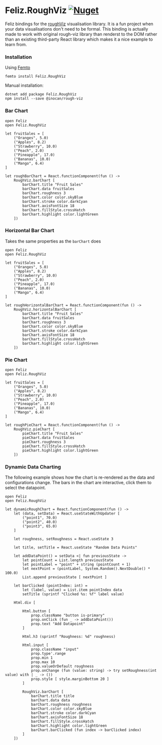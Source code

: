 # Feliz.RoughViz [![Nuget](https://img.shields.io/nuget/v/Feliz.RoughViz.svg?maxAge=0&colorB=brightgreen)](https://www.nuget.org/packages/Feliz.RoughViz)

Feliz bindings for the [roughViz](https://github.com/jwilber/roughViz) visualisation library. It is a fun project when your data visualisations don't need to be formal. This binding is actually made to work with original rough-viz library than renderst to the DOM rather than an existing third-party React library which makes it a nice example to learn from.

### Installation

Using [Femto](https://github.com/Zaid-Ajaj/Femto)
```
femto install Feliz.RoughViz
```
Manual installation:
```
dotnet add package Feliz.RoughViz
npm install --save @inocan/rough-viz
```

### Bar Chart

```fsharp:rough-bar-chart
open Feliz
open Feliz.RoughViz

let fruitSales = [
    ("Oranges", 5.0)
    ("Apples", 8.2)
    ("Strawberry", 10.0)
    ("Peach", 2.0)
    ("Pineapple", 17.0)
    ("Bananas", 10.0)
    ("Mango", 6.4)
]

let roughBarChart = React.functionComponent(fun () ->
    RoughViz.barChart [
        barChart.title "Fruit Sales"
        barChart.data fruitSales
        barChart.roughness 3
        barChart.color color.skyBlue
        barChart.stroke color.darkCyan
        barChart.axisFontSize 18
        barChart.fillStyle.crossHatch
        barChart.highlight color.lightGreen
    ])
```

### Horizontal Bar Chart

Takes the same properties as the `barChart` does

```fsharp:rough-horizontal-bar-chart
open Feliz
open Feliz.RoughViz

let fruitSales = [
    ("Oranges", 5.0)
    ("Apples", 8.2)
    ("Strawberry", 10.0)
    ("Peach", 2.0)
    ("Pineapple", 17.0)
    ("Bananas", 10.0)
    ("Mango", 6.4)
]

let roughHorizontalBarChart = React.functionComponent(fun () ->
    RoughViz.horizontalBarChart [
        barChart.title "Fruit Sales"
        barChart.data fruitSales
        barChart.roughness 3
        barChart.color color.skyBlue
        barChart.stroke color.darkCyan
        barChart.axisFontSize 18
        barChart.fillStyle.crossHatch
        barChart.highlight color.lightGreen
    ])
```

### Pie Chart

```fsharp:rough-pie-chart
open Feliz
open Feliz.RoughViz

let fruitSales = [
    ("Oranges", 5.0)
    ("Apples", 8.2)
    ("Strawberry", 10.0)
    ("Peach", 2.0)
    ("Pineapple", 17.0)
    ("Bananas", 10.0)
    ("Mango", 6.4)
]

let roughPieChart = React.functionComponent(fun () ->
    RoughViz.pieChart [
        pieChart.title "Fruit Sales"
        pieChart.data fruitSales
        pieChart.roughness 3
        pieChart.fillStyle.crossHatch
        pieChart.highlight color.lightGreen
    ])
```

### Dynamic Data Charting
The following example shows how the chart is re-rendered as the data and configurations change. The bars in the chart are interactive, click them to select the datapoint.

```fsharp:dynamic-rough-chart
open Feliz
open Feliz.RoughViz

let dynamicRoughChart = React.functionComponent(fun () ->
    let (data, setData) = React.useStateWithUpdater [
        ("point1", 70.0)
        ("point2", 40.0)
        ("point3", 65.0)
    ]

    let roughness, setRoughness = React.useState 3

    let title, setTitle = React.useState "Random Data Points"

    let addDataPoint() = setData <| fun previousState ->
        let pointCount = List.length previousState
        let pointLabel = "point" + string (pointCount + 1)
        let nextPoint = (pointLabel, System.Random().NextDouble() * 100.0)
        List.append previousState [ nextPoint ]

    let barClicked (pointIndex: int) =
        let (label, value) = List.item pointIndex data
        setTitle (sprintf "Clicked %s: %f" label value)

    Html.div [

        Html.button [
            prop.className "button is-primary"
            prop.onClick (fun _ -> addDataPoint())
            prop.text "Add Datapoint"
        ]

        Html.h3 (sprintf "Roughness: %d" roughness)

        Html.input [
            prop.className "input"
            prop.type'.range
            prop.min 1
            prop.max 10
            prop.valueOrDefault roughness
            prop.onChange (fun (value: string) -> try setRoughness(int value) with | _ -> ())
            prop.style [ style.marginBottom 20 ]
        ]

        RoughViz.barChart [
            barChart.title title
            barChart.data data
            barChart.roughness roughness
            barChart.color color.skyBlue
            barChart.stroke color.darkCyan
            barChart.axisFontSize 18
            barChart.fillStyle.crossHatch
            barChart.highlight color.lightGreen
            barChart.barClicked (fun index -> barClicked index)
        ]
    ])
```